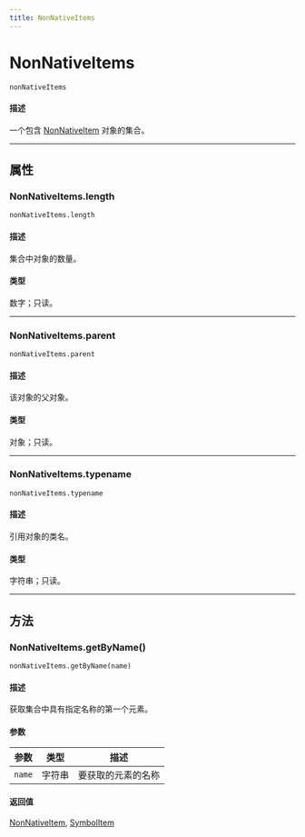 ```yaml
---
title: NonNativeItems
---
```

# NonNativeItems

`nonNativeItems`

#### 描述

一个包含 [NonNativeItem](.././NonNativeItem) 对象的集合。

---

## 属性

### NonNativeItems.length

`nonNativeItems.length`

#### 描述

集合中对象的数量。

#### 类型

数字；只读。

---

### NonNativeItems.parent

`nonNativeItems.parent`

#### 描述

该对象的父对象。

#### 类型

对象；只读。

---

### NonNativeItems.typename

`nonNativeItems.typename`

#### 描述

引用对象的类名。

#### 类型

字符串；只读。

---

## 方法

### NonNativeItems.getByName()

`nonNativeItems.getByName(name)`

#### 描述

获取集合中具有指定名称的第一个元素。

#### 参数

| 参数      | 类型   | 描述               |
| --------- | ------ | ------------------ |
| `name`    | 字符串 | 要获取的元素的名称 |

#### 返回值

[NonNativeItem](.././NonNativeItem), [SymbolItem](.././SymbolItem)